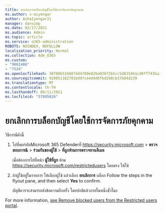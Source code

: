 ```yaml
---
title: ยกเลิกการบล็อกบัญชีโดยใช้การจัดการภัยคุกคาม
ms.author: v-aiyengar
author: AshaIyengar21
manager: dansimp
ms.date: 02/17/2021
ms.audience: Admin
ms.topic: article
ms.service: o365-administration
ROBOTS: NOINDEX, NOFOLLOW
localization_priority: Normal
ms.collection: Adm_O365
ms.custom:
- "9002486"
- "7524"
ms.openlocfilehash: 38700b516887dd4789e826a02672b5cc5d8354b1cd0ff743ba321724903413ba
ms.sourcegitcommit: 920051182781bd97ce4d4d6fbd268cb37b84d239
ms.translationtype: MT
ms.contentlocale: th-TH
ms.lasthandoff: 08/11/2021
ms.locfileid: "57895026"
---
```

# <a name="unblock-an-account-by-using-threat-management"></a>ยกเลิกการบล็อกบัญชีโดยใช้การจัดการภัยคุกคาม

วิธีการมีดังนี้

1. ไปที่พอร์ทัลMicrosoft 365 Defenderที่ <https://security.microsoft.com> \> **ตรวจสอบการ&** \> **ร่วมกันของผู้ใช้** \> **ที่ถูกห้ามการตรวจทานอีเมล**

   เมื่อต้องการไปที่หน้า **ผู้ใช้ที่ถูก** ห้าม <https://security.microsoft.com/restrictedusers> โดยตรง ให้ใช้

2. ถ้าผู้ใช้อยู่ในรายการ ให้เลือกผู้ใช้ แล้วเลือก **ยกเลิกการ** บล็อก Follow the steps in the flyout pane, and then select **Yes** to confirm.

   บัญชีควรจะสามารถส่งข้อความอีกครั้ง โดยปกติแล้วภายในหนึ่งชั่วโมง

For more information, [see Remove blocked users from the Restricted users portal](https://docs.microsoft.com/microsoft-365/security/office-365-security/removing-user-from-restricted-users-portal-after-spam).
